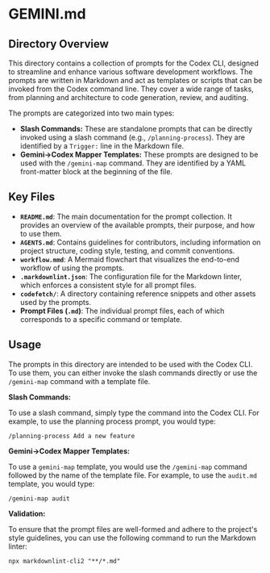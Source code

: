 # GEMINI.md

## Directory Overview

This directory contains a collection of prompts for the Codex CLI, designed to streamline and enhance various software development workflows. The prompts are written in Markdown and act as templates or scripts that can be invoked from the Codex command line. They cover a wide range of tasks, from planning and architecture to code generation, review, and auditing.

The prompts are categorized into two main types:

- **Slash Commands:** These are standalone prompts that can be directly invoked using a slash command (e.g., `/planning-process`). They are identified by a `Trigger:` line in the Markdown file.
- **Gemini→Codex Mapper Templates:** These prompts are designed to be used with the `/gemini-map` command. They are identified by a YAML front-matter block at the beginning of the file.

## Key Files

- **`README.md`**: The main documentation for the prompt collection. It provides an overview of the available prompts, their purpose, and how to use them.
- **`AGENTS.md`**: Contains guidelines for contributors, including information on project structure, coding style, testing, and commit conventions.
- **`workflow.mmd`**: A Mermaid flowchart that visualizes the end-to-end workflow of using the prompts.
- **`.markdownlint.json`**: The configuration file for the Markdown linter, which enforces a consistent style for all prompt files.
- **`codefetch/`**: A directory containing reference snippets and other assets used by the prompts.
- **Prompt Files (`.md`)**: The individual prompt files, each of which corresponds to a specific command or template.

## Usage

The prompts in this directory are intended to be used with the Codex CLI. To use them, you can either invoke the slash commands directly or use the `/gemini-map` command with a template file.

**Slash Commands:**

To use a slash command, simply type the command into the Codex CLI. For example, to use the planning process prompt, you would type:

```
/planning-process Add a new feature
```

**Gemini→Codex Mapper Templates:**

To use a `gemini-map` template, you would use the `/gemini-map` command followed by the name of the template file. For example, to use the `audit.md` template, you would type:

```
/gemini-map audit
```

**Validation:**

To ensure that the prompt files are well-formed and adhere to the project's style guidelines, you can use the following command to run the Markdown linter:

```
npx markdownlint-cli2 "**/*.md"
```

